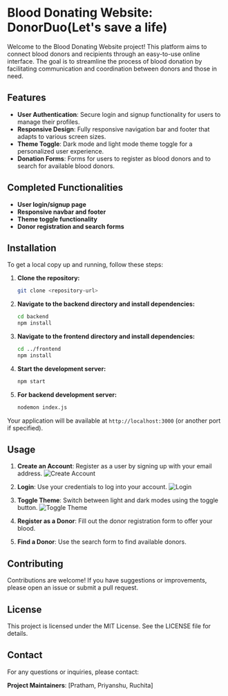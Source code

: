 # Blood Donating Website: DonorDuo(Let's save a life)

Welcome to the Blood Donating Website project! This platform aims to connect blood donors and recipients through an easy-to-use online interface. The goal is to streamline the process of blood donation by facilitating communication and coordination between donors and those in need.

## Features

- **User Authentication**: Secure login and signup functionality for users to manage their profiles.
- **Responsive Design**: Fully responsive navigation bar and footer that adapts to various screen sizes.
- **Theme Toggle**: Dark mode and light mode theme toggle for a personalized user experience.
- **Donation Forms**: Forms for users to register as blood donors and to search for available blood donors.

## Completed Functionalities

- **User login/signup page**
- **Responsive navbar and footer**
- **Theme toggle functionality**
- **Donor registration and search forms**

## Installation

To get a local copy up and running, follow these steps:

1. **Clone the repository:**
    ```sh
    git clone <repository-url>
    ```
2. **Navigate to the backend directory and install dependencies:**
    ```sh
    cd backend
    npm install
    ```
3. **Navigate to the frontend directory and install dependencies:**
    ```sh
    cd ../frontend
    npm install
    ```
4. **Start the development server:**
    ```sh
    npm start
    ```
5. **For backend development server:**
   ```sh
   nodemon index.js
   ```

Your application will be available at `http://localhost:3000` (or another port if specified).

## Usage

1. **Create an Account**: Register as a user by signing up with your email address.
    ![Create Account](https://github.com/user-attachments/assets/2d89281a-204b-4903-b007-1b5383cf19f8)

2. **Login**: Use your credentials to log into your account.
    ![Login](https://github.com/user-attachments/assets/17b9fce3-c575-4e39-82a0-6178c38768ed)

3. **Toggle Theme**: Switch between light and dark modes using the toggle button.
    ![Toggle Theme](https://github.com/user-attachments/assets/b9a4b9d9-7dc6-4e8f-9a4d-dfb699501949)

4. **Register as a Donor**: Fill out the donor registration form to offer your blood.

5. **Find a Donor**: Use the search form to find available donors.

## Contributing

Contributions are welcome! If you have suggestions or improvements, please open an issue or submit a pull request.

## License

This project is licensed under the MIT License. See the LICENSE file for details.

## Contact

For any questions or inquiries, please contact:

**Project Maintainers**: [Pratham, Priyanshu, Ruchita]
